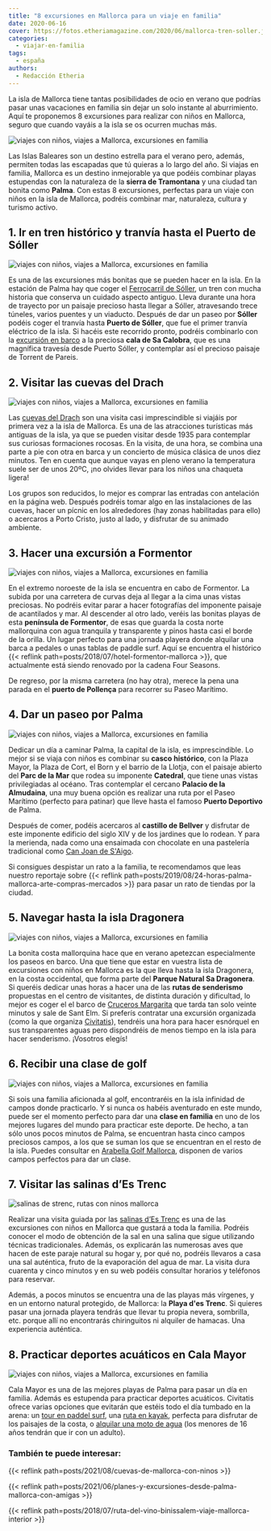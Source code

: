 ```yaml
---
title: "8 excursiones en Mallorca para un viaje en familia"
date: 2020-06-16
cover: https://fotos.etheriamagazine.com/2020/06/mallorca-tren-soller.jpg
categories: 
  - viajar-en-familia
tags: 
  - españa
authors: 
  - Redacción Etheria
---
```


La isla de Mallorca tiene tantas posibilidades de ocio en verano que podrías pasar unas 
vacaciones en familia sin dejar un solo instante al aburrimiento. Aquí te proponemos 8 
excursiones para realizar con niños en Mallorca, seguro que cuando vayáis a la isla se 
os ocurren muchas más. 

![viajes con niños, viajes a Mallorca, excursiones en familia](https://fotos.etheriamagazine.com/2020/06/Mallorca-puerto-soller.jpg "Puerto de Sóller.")

Las Islas Baleares son un destino estrella para el verano pero, además, permiten todas 
las escapadas que tú quieras a lo largo del año. Si viajas en familia, Mallorca es un 
destino inmejorable ya que podéis combinar playas estupendas con la naturaleza de la 
**sierra de Tramontana** y una ciudad tan bonita como **Palma**. Con estas 8 
excursiones, perfectas para un viaje con niños en la isla de Mallorca, podréis combinar 
mar, naturaleza, cultura y turismo activo. 

## 1\. Ir en tren histórico y tranvía hasta el Puerto de Sóller

![viajes con niños, viajes a Mallorca, excursiones en familia](https://fotos.etheriamagazine.com/2020/06/mallorca-tren-soller.jpg "El tren de Sóller por la sierra de Tramontana. © Tren de Sóller")

Es una de las excursiones más bonitas que se pueden hacer en la isla. En la estación de 
Palma hay que coger el [Ferrocarril de Sóller](http://trendesoller.com), un tren con 
mucha historia que conserva un cuidado aspecto antiguo. Lleva durante una hora de 
trayecto por un paisaje precioso hasta llegar a Sóller, atravesando trece túneles, 
varios puentes y un viaducto. Después de dar un paseo por **Sóller** podéis coger el 
tranvía hasta **Puerto de Sóller**, que fue el primer tranvía eléctrico de la isla. Si 
hacéis este recorrido pronto, podréis combinarlo con la [excursión en 
barco](https://www.barcoscalobra.com/excursiones-sa-calobra-la-calobra/) a la preciosa 
**cala de Sa Calobra**, que es una magnífica travesía desde Puerto Sóller, y contemplar 
así el precioso paisaje de Torrent de Pareis. 

## 2\. Visitar las cuevas del Drach

![viajes con niños, viajes a Mallorca, excursiones en familia](https://fotos.etheriamagazine.com/2020/06/mallorca-cuevas-drach.jpg "Cuevas del Drach.")

Las [cuevas del Drach](http://www.cuevasdeldrach.com) son una visita casi imprescindible 
si viajáis por primera vez a la isla de Mallorca. Es una de las atracciones turísticas 
más antiguas de la isla, ya que se pueden visitar desde 1935 para contemplar sus 
curiosas formaciones rocosas. En la visita, de una hora, se combina una parte a pie con 
otra en barca y un concierto de música clásica de unos diez minutos. Ten en cuenta que 
aunque vayas en pleno verano la temperatura suele ser de unos 20ºC, ¡no olvides llevar 
para los niños una chaqueta ligera! 

Los grupos son reducidos, lo mejor es comprar las entradas con antelación en la página 
web. Después podréis tomar algo en las instalaciones de las cuevas, hacer un pícnic en 
los alrededores (hay zonas habilitadas para ello) o acercaros a Porto Cristo, justo al 
lado, y disfrutar de su animado ambiente. 

## 3\. Hacer una excursión a Formentor

![viajes con niños, viajes a Mallorca, excursiones en familia](https://fotos.etheriamagazine.com/2020/06/Mallorca-formentor.jpg "Vistas desde el puerto de montaña de Formentor.")

En el extremo noroeste de la isla se encuentra en cabo de Formentor. La subida por una 
carretera de curvas deja al llegar a la cima unas vistas preciosas. No podréis evitar 
parar a hacer fotografías del imponente paisaje de acantilados y mar. Al descender al 
otro lado, veréis las bonitas playas de esta **península de Formentor**, de esas que 
guarda la costa norte mallorquina con agua tranquila y transparente y pinos hasta casi 
el borde de la orilla. Un lugar perfecto para una jornada playera donde alquilar una 
barca a pedales o unas tablas de paddle surf. Aquí se encuentra el histórico {{< reflink 
path=posts/2018/07/hotel-formentor-mallorca >}}, que actualmente está siendo renovado 
por la cadena Four Seasons. 

De regreso, por la misma carretera (no hay otra), merece la pena una parada en el 
**puerto de Pollença** para recorrer su Paseo Marítimo. 

## 4\. Dar un paseo por Palma

![viajes con niños, viajes a Mallorca, excursiones en familia](https://fotos.etheriamagazine.com/2020/06/mallorca-catedral-palma.jpg "Catedral de Palma. © Yves Alarie")

Dedicar un día a caminar Palma, la capital de la isla, es imprescindible. Lo mejor si se 
viaja con niños es combinar su **casco histórico**, con la Plaza Mayor, la Plaza de 
Cort, el Born y el barrio de la Llotja, con el paisaje abierto del **Parc de la Mar** 
que rodea su imponente **Catedral**, que tiene unas vistas privilegiadas al océano. Tras 
contemplar el cercano **Palacio de la Almudaina**, una muy buena opción es realizar una 
ruta por el Paseo Marítimo (perfecto para patinar) que lleve hasta el famoso **Puerto 
Deportivo** de Palma. 

Después de comer, podéis acercaros al **castillo de Bellver** y disfrutar de este 
imponente edificio del siglo XIV y de los jardines que lo rodean. Y para la merienda, 
nada como una ensaimada con chocolate en una pastelería tradicional como [Can Joan de 
S'Aigo](https://canjoandesaigo.com/es/inicio/). 

Si consigues despistar un rato a la familia, te recomendamos que leas nuestro reportaje 
sobre {{< reflink path=posts/2019/08/24-horas-palma-mallorca-arte-compras-mercados >}} 
para pasar un rato de tiendas por la ciudad. 

## 5\. Navegar hasta la isla Dragonera

![viajes con niños, viajes a Mallorca, excursiones en familia](https://fotos.etheriamagazine.com/2020/06/mallorca-dragonera.jpg "Isla Dragonera.")

La bonita costa mallorquina hace que en verano apetezcan especialmente los paseos en 
barco. Una que tiene que estar en vuestra lista de excursiones con niños en Mallorca es 
la que lleva hasta la isla Dragonera, en la costa occidental, que forma parte del 
**Parque Natural Sa Dragonera**. Si queréis dedicar unas horas a hacer una de las 
**rutas de senderismo** propuestas en el centro de visitantes, de distinta duración y 
dificultad, lo mejor es coger el el barco de [Cruceros 
Margarita](http://crucerosmargarita.com) que tarda tan solo veinte minutos y sale de 
Sant Elm. Si preferís contratar una excursión organizada (como la que organiza 
[Civitatis](https://www.civitatis.com/es/mallorca/excursion-isla-dragonera/?aid=10211)), 
tendréis una hora para hacer esnórquel en sus transparentes aguas pero dispondréis de 
menos tiempo en la isla para hacer senderismo. ¡Vosotros elegís! 

## 6\. Recibir una clase de golf

![viajes con niños, viajes a Mallorca, excursiones en familia](https://fotos.etheriamagazine.com/2020/06/mallorca-golf-son-muntaner.jpg "Golf en el campo Son Muntaner de © Arabella Golf Mallorca.")

Si sois una familia aficionada al golf, encontraréis en la isla infinidad de campos 
donde practicarlo. Y si nunca os habéis aventurado en este mundo, puede ser el momento 
perfecto para dar una **clase en familia** en uno de los mejores lugares del mundo para 
practicar este deporte. De hecho, a tan sólo unos pocos minutos de Palma, se encuentran 
hasta cinco campos preciosos campos, a los que se suman los que se encuentran en el 
resto de la isla. Puedes consultar en [Arabella Golf 
Mallorca](https://www.arabellagolfmallorca.com/es), disponen de varios campos perfectos 
para dar un clase. 

## 7\. Visitar las salinas d’Es Trenc

![salinas de strenc, rutas con ninos mallorca](https://fotos.etheriamagazine.com/2020/06/Salinas-de-Es-Trenc-Mallorca.jpg "Salineras en las © Salinas d'Estrenc.")

Realizar una visita guiada por las [salinas d’Es Trenc](http://www.salinasdestrenc.com) 
es una de las excursiones con niños en Mallorca que gustará a toda la familia. Podréis 
conocer el modo de obtención de la sal en una salina que sigue utilizando técnicas 
tradicionales. Además, os explicarán las numerosas aves que hacen de este paraje natural 
su hogar y, por qué no, podréis llevaros a casa una sal auténtica, fruto de la 
evaporación del agua de mar. La visita dura cuarenta y cinco minutos y en su web podéis 
consultar horarios y teléfonos para reservar. 

Además, a pocos minutos se encuentra una de las playas más vírgenes, y en un entorno 
natural protegido, de Mallorca: la **Playa d'es Trenc**. Si quieres pasar una jornada 
playera tendrás que llevar tu propia nevera, sombrilla, etc. porque allí no encontrarás 
chiringuitos ni alquiler de hamacas. Una experiencia auténtica. 

## 8\. Practicar deportes acuáticos en Cala Mayor

![viajes con niños, viajes a Mallorca, excursiones en familia](https://fotos.etheriamagazine.com/2020/06/Mallorca-paddle-surf.jpg "Cala Nova es perfecta para el Paddle Surf. © Miriam Pastor/Turismo de Palma")

Cala Mayor es una de las mejores playas de Palma para pasar un día en familia. Además es 
estupenda para practicar deportes acuáticos. Civitatis ofrece varias opciones que 
evitarán que estéis todo el día tumbado en la arena: un [tour en paddel 
surf](https://www.civitatis.com/es/cala-nova/tour-paddle-surf-cala-mayor/?aid=10211), 
una [ruta en 
kayak](https://www.civitatis.com/es/cala-nova/tour-kayak-cala-mayor/?aid=10211), 
perfecta para disfrutar de los paisajes de la costa, o [alquilar una moto de 
agua](https://www.civitatis.com/es/cala-nova/alquiler-motos-agua-cala-nova/?aid=10211) 
(los menores de 16 años tendrán que ir con un adulto). 

### También te puede interesar:

{{< reflink path=posts/2021/08/cuevas-de-mallorca-con-ninos >}} 

{{< reflink path=posts/2021/06/planes-y-excursiones-desde-palma-mallorca-con-amigas >}} 

{{< reflink path=posts/2018/07/ruta-del-vino-binissalem-viaje-mallorca-interior >}}
